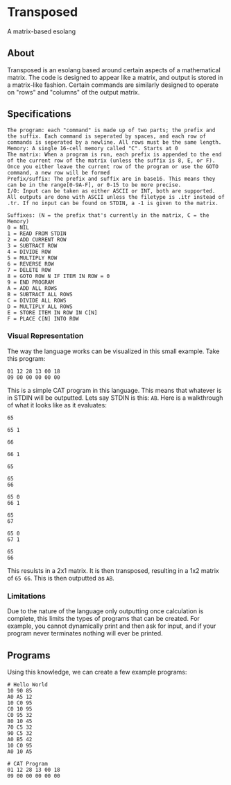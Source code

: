# Transposed
A matrix-based esolang

## About
Transposed is an esolang based around certain aspects of a mathematical matrix. The code is designed to appear like a matrix, and output is stored in a matrix-like fashion. Certain commands are similarly designed to operate on "rows" and "columns" of the output matrix.

## Specifications
```
The program: each "command" is made up of two parts; the prefix and the suffix. Each command is seperated by spaces, and each row of commands is seperated by a newline. All rows must be the same length.
Memory: A single 16-cell memory called "C". Starts at 0
The matrix: When a program is run, each prefix is appended to the end of the current row of the matrix (unless the suffix is 8, E, or F). Once you either leave the current row of the program or use the GOTO command, a new row will be formed
Prefix/suffix: The prefix and suffix are in base16. This means they can be in the range[0-9A-F], or 0-15 to be more precise.
I/O: Input can be taken as either ASCII or INT, both are supported. All outputs are done with ASCII unless the filetype is .itr instead of .tr. If no input can be found on STDIN, a -1 is given to the matrix.

Suffixes: (N = the prefix that's currently in the matrix, C = the Memory)
0 = NIL
1 = READ FROM STDIN
2 = ADD CURRENT ROW
3 = SUBTRACT ROW
4 = DIVIDE ROW
5 = MULTIPLY ROW
6 = REVERSE ROW
7 = DELETE ROW
8 = GOTO ROW N IF ITEM IN ROW = 0
9 = END PROGRAM
A = ADD ALL ROWS
B = SUBTRACT ALL ROWS
C = DIVIDE ALL ROWS
D = MULTIPLY ALL ROWS
E = STORE ITEM IN ROW IN C[N]
F = PLACE C[N] INTO ROW
```

### Visual Representation
The way the language works can be visualized in this small example. Take this program:
```
01 12 28 13 00 18
09 00 00 00 00 00
```
This is a simple CAT program in this language. This means that whatever is in STDIN will be outputted. Lets say STDIN is this: `AB`.
Here is a walkthrough of what it looks like as it evaluates:
```
65

65 1

66

66 1

65

65
66

65 0
66 1

65
67

65 0
67 1

65
66
```
This resulsts in a 2x1 matrix. It is then transposed, resulting in a 1x2 matrix of `65 66`. This is then outputted as `AB`.

### Limitations
Due to the nature of the language only outputting once calculation is complete, this limits the types of programs that can be created. For example, you cannot dynamically print and then ask for input, and if your program never terminates nothing will ever be printed.

## Programs
Using this knowledge, we can create a few example programs:
```
# Hello World
10 90 85
A0 A5 12
10 C0 95
C0 10 95
C0 95 32
80 10 45
70 C5 32
90 C5 32
A0 B5 42
10 C0 95
A0 10 A5
```
```
# CAT Program
01 12 28 13 00 18
09 00 00 00 00 00
```